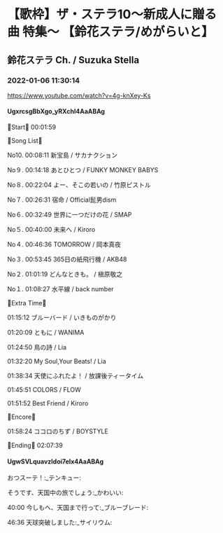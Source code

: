 # 【歌枠】ザ・ステラ10〜新成人に贈る曲 特集〜 【鈴花ステラ/めがらいと】
## 鈴花ステラ Ch. / Suzuka Stella
### 2022-01-06 11:30:14
https://www.youtube.com/watch?v=4g-knXey-Ks
#### UgxrcsgBbXgo_yRXchl4AaABAg
🔔Start🔔 00:01:59



🔔Song List🔔

No10. 00:08:11 新宝島 / サカナクション

No９. 00:14:18 あとひとつ / FUNKY MONKEY BABYS

No８. 00:22:04 よー、そこの若いの / 竹原ピストル

No７. 00:26:31 宿命 / Official髭男dism

No６. 00:32:49 世界に一つだけの花 / SMAP

No５. 00:40:00 未来へ / Kiroro

No４. 00:46:36 TOMORROW / 岡本真夜

No３. 00:53:45 365日の紙飛行機 / AKB48

No２. 01:01:19 どんなときも。 / 槇原敬之

No１. 01:08:27 水平線 / back number



🔔Extra Time🔔

01:15:12 ブルーバード / いきものがかり

01:20:09 ともに / WANIMA

01:24:50 鳥の詩 / Lia

01:32:20 My Soul,Your Beats! / Lia

01:38:34 天使にふれたよ！ / 放課後ティータイム

01:45:51 COLORS / FLOW

01:51:52 Best Friend / Kiroro



🔔Encore🔔

01:58:24 ココロのちず / BOYSTYLE



🔔Ending🔔 02:07:39

#### UgwSVLquavzIdoi7eIx4AaABAg
おつスーテ！:_テンキュー:

そうです、天国中の旅でしょう:_かわいい:

40:00 今しもへ、天国まで行って:_ブルーブレード:

46:36 天球突破しました:_サイリウム:

